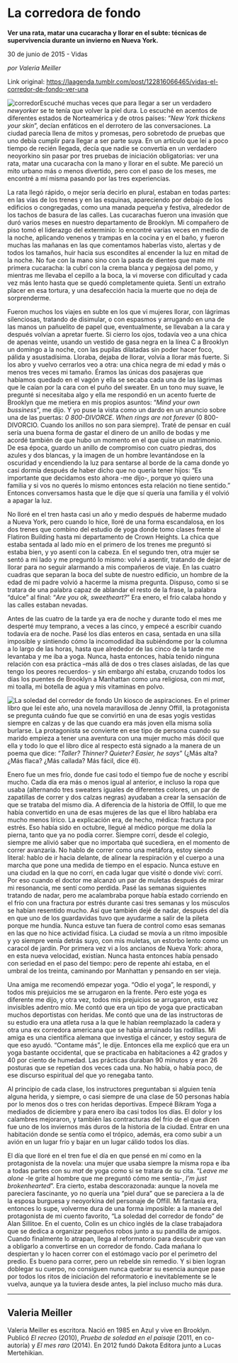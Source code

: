# La corredora de fondo

**Ver una rata, matar una cucaracha y llorar en el subte: técnicas de supervivencia durante un invierno en Nueva York.**

30 de junio de 2015 - Vidas

_por Valeria Meiller_

Link original: https://laagenda.tumblr.com/post/122816066465/vidas-el-corredor-de-fondo-ver-una

![corredor](https://64.media.tumblr.com/421cacbbb56c0665291e0e6536d5cfd6/tumblr_inline_pk08p0jYtg1t6q87u_500.jpg)Escuché muchas veces que para llegar a ser un verdadero *newyorker* se te tenía que volver la piel dura. Lo escuché en acentos de diferentes estados de Norteamérica y de otros países: “*New York thickens your skin*”, decían enfáticos en el derrotero de las conversaciones. La ciudad parecía llena de mitos y promesas, pero sobretodo de pruebas que uno debía cumplir para llegar a ser parte suya. En un artículo que leí a poco tiempo de recién llegada, decía que nadie se convertía en un verdadero neoyorkino sin pasar por tres pruebas de iniciación obligatorias: ver una rata, matar una cucaracha con la mano y llorar en el subte. Me pareció un mito urbano más o menos divertido, pero con el paso de los meses, me encontré a mí misma pasando por las tres experiencias. 


La rata llegó rápido, o mejor sería decirlo en plural, estaban en todas partes: en las vías de los trenes y en las esquinas, apareciendo por debajo de los edificios o congregadas, como una manada pequeña y festiva, alrededor de los tachos de basura de las calles. Las cucarachas fueron una invasión que duró varios meses en nuestro departamento de Brooklyn. Mi compañero de piso tomó el liderazgo del exterminio: lo encontré varias veces en medio de la noche, aplicando venenos y trampas en la cocina y en el baño, y fueron muchas las mañanas en las que comentamos haberlas visto, alertas y de todos los tamaños, huir hacia sus escondites al encender la luz en mitad de la noche. No fue con la mano sino con la pasta de dientes que mate mi primera cucaracha: la cubrí con la crema blanca y pegajosa del pomo, y mientras me llevaba el cepillo a la boca, la vi moverse con dificultad y cada vez más lento hasta que se quedó completamente quieta. Sentí un extraño placer en esa tortura, y una desafección hacia la muerte que no deja de sorprenderme. 


Fueron muchos los viajes en subte en los que vi mujeres llorar, con lágrimas silenciosas, tratando de disimular, o con espasmos y arrugando en una de las manos un pañuelito de papel que, eventualmente, se llevaban a la cara y después volvían a apretar fuerte. Si cierro los ojos, todavía veo a una chica de apenas veinte, usando un vestido de gasa negra en la línea C a Brooklyn un domingo a la noche, con las pupilas dilatadas sin poder hacer foco, pálida y asustadísima. Lloraba, dejaba de llorar, volvía a llorar más fuerte. Si los abro y vuelvo cerrarlos veo a otra: una chica negra de mi edad y más o menos tres veces mi tamaño. Éramos las únicas dos pasajeras que habíamos quedado en el vagón y ella se secaba cada una de las lágrimas que le caían por la cara con el puño del sweater. En un tono muy suave, le pregunté si necesitaba algo y ella me respondió en un acento fuerte de Brooklyn que me metiera en mis propios asuntos: “*Mind your own bussiness*”, me dijo. Y yo puse la vista como un dardo en un anuncio sobre una de las puertas: *0 800-DIVORCE. When rings are not forever*  (0 800-DIVORCIO. Cuando los anillos no son para siempre). Traté de pensar en cuál sería una buena forma de gastar el dinero de un anillo de bodas y me acordé también de que hubo un momento en el que quise un matrimonio. De esa época, guardo un anillo de compromiso con cuatro piedras, dos azules y dos blancas, y la imagen de un hombre levantándose en la oscuridad y encendiendo la luz para sentarse al borde de la cama donde yo casi dormía después de haber dicho que no quería tener hijos: “Es importante que decidamos esto ahora -me dijo-, porque yo quiero una familia y si vos no querés lo mismo entonces esta relación no tiene sentido.” Entonces conversamos hasta que le dije que sí quería una familia y él volvió a apagar la luz. 


No lloré en el tren hasta casi un año y medio después de haberme mudado a Nueva York, pero cuando lo hice, lloré de una forma escandalosa, en los dos trenes que combino del estudio de yoga donde tomo clases frente al Flatiron Building hasta mi departamento de Crown Heights. La chica que estaba sentada al lado mío en el primero de los trenes me preguntó si estaba bien, y yo asentí con la cabeza. En el segundo tren, otra mujer se sentó a mi lado y me preguntó lo mismo: volví a asentir, tratando de dejar de llorar para no seguir alarmando a mis compañeros de viaje. En las cuatro cuadras que separan la boca del subte de nuestro edificio, un hombre de la edad de mi padre volvió a hacerme la misma pregunta. Dispuso, como si se tratara de una palabra capaz de ablandar el resto de la frase, la palabra “dulce” al final: “*Are you ok, sweetheart?*” Era enero, el frío calaba hondo y las calles estaban nevadas. 


Antes de las cuatro de la tarde ya era de noche y durante todo el mes me desperté muy temprano, a veces a las cinco, y empecé a escribir cuando todavía era de noche. Pasé los días enteros en casa, sentada en una silla imposible y sintiendo cómo la incomodidad iba subiéndome por la columna a lo largo de las horas, hasta que alrededor de las cinco de la tarde me levantaba y me iba a yoga. Nunca, hasta entonces, había tenido ninguna relación con esa práctica –más allá de dos o tres clases aisladas, de las que tengo los peores recuerdos- y sin embargo ahí estaba, cruzando todos los días los puentes de Brooklyn a Manhattan como una religiosa, con mi *mat*, mi toalla, mi botella de agua y mis vitaminas en polvo. 


![La soledad del corredor de fondo](https://64.media.tumblr.com/421cacbbb56c0665291e0e6536d5cfd6/tumblr_inline_pk08p0jYtg1t6q87u_500.jpg) Un kiosco de aspiraciones. En el primer libro que leí este año, una novela maravillosa de Jenny Offill, la protagonista se pregunta cuándo fue que se convirtió en una de esas yogis vestidas siempre en calzas y de las que cuando era más joven ella misma solía burlarse. La protagonista se convierte en ese tipo de persona cuando su marido empieza a tener una aventura con una mujer mucho más dócil que ella y todo lo que el libro dice al respecto está signado a la manera de un poema que dice: “*Taller? Thinner? Quieter? Easier, he says*” (¿Más alta? ¿Más flaca? ¿Más callada? Más fácil, dice él). 


Enero fue un mes frío, donde fue casi todo el tiempo fue de noche y escribí mucho. Cada día era más o menos igual al anterior, e incluso la ropa que usaba (alternando tres sweaters iguales de diferentes colores, un par de zapatillas de correr y dos calzas negras) ayudaban a crear la sensación de que se trataba del mismo día. A diferencia de la historia de Offill, lo que me había convertido en una de esas mujeres de las que el libro hablaba era mucho menos lírico. La explicación era, de hecho, médica: fractura por estrés. Eso había sido en octubre, llegué al médico porque me dolía la pierna, tanto que ya no podía correr. Siempre corrí, desde el colegio, siempre me alivió saber que no importaba qué sucediera, en el momento de correr avanzaría. No hablo de correr como una metáfora, estoy siendo literal: hablo de ir hacia delante, de alinear la respiración y el cuerpo a una marcha que pone una medida de tiempo en el espacio. Nunca estuve en una ciudad en la que no corrí, en cada lugar que visité o donde viví: corrí. Por eso cuando el doctor me alcanzó un par de muletas después de mirar mi resonancia, me sentí como perdida. Pasé las semanas siguientes tratando de nadar, pero me acalambraba porque había estado corriendo en el frío con una fractura por estrés durante casi tres semanas y los músculos se habían resentido mucho. Así que también dejé de nadar, después del día en que uno de los guardavidas tuvo que ayudarme a salir de la pileta porque me hundía. Nunca estuve tan fuera de control como esas semanas en las que no hice actividad física. La ciudad se movía a un ritmo imposible y yo siempre venía detrás suyo, con mis muletas, un estorbo lento como un caracol de jardín. Por primera vez vi a los ancianos de Nueva York: ahora, en esta nueva velocidad, existían. Nunca hasta entonces había pensado con seriedad en el paso del tiempo: pero de repente ahí estaba, en el umbral de los treinta, caminando por Manhattan y pensando en ser vieja.


Una amiga me recomendó empezar yoga. “Odio el yoga”, le respondí, y todos mis prejuicios me se arrugaron en la frente. Pero este yoga es diferente me dijo, y otra vez, todos mis prejuicios se arrugaron, esta vez invisibles adentro mío. Me contó que era un tipo de yoga que practicaban muchos deportistas con heridas. Me contó que una de las instructoras de su estudio era una atleta rusa a la que le habían reemplazado la cadera y otra una ex corredora americana que se había arruinado las rodillas. Mi amiga es una científica alemana que investiga el cáncer, y estoy segura de que eso ayudó. “Contame más”, le dije. Entonces ella me explicó que era un yoga bastante occidental, que se practicaba en habitaciones a 42 grados y 40 por ciento de humedad. Las prácticas duraban 90 minutos y eran 26 posturas que se repetían dos veces cada una. No había, o había poco, de ese discurso espiritual del que yo renegaba tanto. 


Al principio de cada clase, los instructores preguntaban si alguien tenía alguna herida, y siempre, o casi siempre de una clase de 50 personas había por lo menos dos o tres con heridas deportivas. Empecé Bikram Yoga a mediados de diciembre y para enero iba casi todos los días. El dolor y los calambres mejoraron, y también las contracturas del frío de el que dicen fue uno de los inviernos más duros de la historia de la ciudad. Entrar en una habitación donde se sentía como el trópico, además, era como subir a un avión en un lugar frío y bajar en un lugar cálido todos los días. 


El día que lloré en el tren fue el día en que pensé en mí como en la protagonista de la novela: una mujer que usaba siempre la misma ropa e iba a todas partes con su *mat* de yoga como si se tratara de su cita. “*Leave me alone* -le grite al hombre que me preguntó cómo me sentía-, *I’m just brokenhearted*”. Era cierto, estaba descorazonada: aunque la novela me pareciera fascinante, yo no quería una “piel dura” que se pareciera a la de la esposa burguesa y neoyorkina del personaje de Offill. Mi fantasía era, entonces lo supe, volverme dura de una forma imposible: a la manera del protagonista de mi cuento favorito, “La soledad del corredor de fondo” de Alan Sillitoe. En el cuento, Colin es un chico inglés de la clase trabajadora que se dedica a organizar pequeños robos junto a su pandilla de amigos. Cuando finalmente lo atrapan, llega al reformatorio para descubrir que van a obligarlo a convertirse en un corredor de fondo. Cada mañana lo despiertan y lo hacen correr con el estómago vacío por el perímetro del predio. Es bueno para correr, pero un rebelde sin remedio. Y si bien logran doblegar su cuerpo, no consiguen nunca quebrar su esencia aunque pase por todos los ritos de iniciación del reformatorio e inevitablemente se le vuelva, aunque ya la tuviera desde antes, la piel incluso mucho más dura.

  




---

 Valeria Meiller
----------------

 Valeria Meiller es escritora. Nació en 1985 en Azul y vive en Brooklyn. Publicó *El recreo* (2010), *Prueba de soledad en el paisaje* (2011, en co-autoría) y *El mes raro* (2014). En 2012 fundó Dakota Editora junto a Lucas Mertehikian. 

